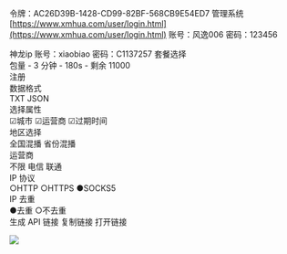 令牌：AC26D39B-1428-CD99-82BF-568CB9E54ED7
管理系统
[https://www.xmhua.com/user/login.html](https://www.xmhua.com/user/login.html)
账号：风逸006
密码：123456


神龙ip
账号：xiaobiao
密码：C1137257 
套餐选择  
包量 - 3 分钟 - 180s - 剩余 11000  
注册  
数据格式  
TXT JSON  
选择属性  
☑城市 ☑运营商 ☑过期时间  
地区选择  
全国混播 省份混播  
运营商  
不限 电信 联通  
IP 协议  
○HTTP ○HTTPS ●SOCKS5  
IP 去重  
●去重 ○不去重  
生成 API 链接 复制链接 打开链接


![](Pasted%20image%2020250521191801.png)
